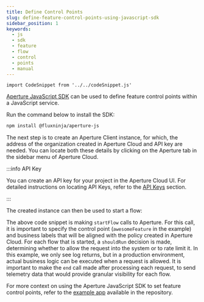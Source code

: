 ```yaml
---
title: Define Control Points
slug: define-feature-control-points-using-javascript-sdk
sidebar_position: 1
keywords:
  - js
  - sdk
  - feature
  - flow
  - control
  - points
  - manual
---
```


```mdx-code-block
import CodeSnippet from '../../codeSnippet.js'
```

[Aperture JavaScript SDK](https://www.npmjs.com/package/@fluxninja/aperture-js)
can be used to define feature control points within a JavaScript service.

Run the command below to install the SDK:

```bash
npm install @fluxninja/aperture-js
```

The next step is to create an Aperture Client instance, for which, the address
of the organization created in Aperture Cloud and API key are needed. You can
locate both these details by clicking on the Aperture tab in the sidebar menu of
Aperture Cloud.

:::info API Key

You can create an API key for your project in the Aperture Cloud UI. For
detailed instructions on locating API Keys, refer to the [API Keys][api-keys]
section.

:::

<CodeSnippet lang="ts" snippetName="clientConstructor" />

The created instance can then be used to start a flow:

<CodeSnippet
    lang="ts"
    snippetName="handleRequestRateLimit"
 />

The above code snippet is making `startFlow` calls to Aperture. For this call,
it is important to specify the control point (`awesomeFeature` in the example)
and business labels that will be aligned with the policy created in Aperture
Cloud. For each flow that is started, a `shouldRun` decision is made,
determining whether to allow the request into the system or to rate limit it. In
this example, we only see log returns, but in a production environment, actual
business logic can be executed when a request is allowed. It is important to
make the `end` call made after processing each request, to send telemetry data
that would provide granular visibility for each flow.

For more context on using the Aperture JavaScript SDK to set feature control
points, refer to the [example app][example] available in the repository.

[example]: https://github.com/fluxninja/aperture-js/tree/main/example
[api-keys]: /reference/cloud-ui/api-keys.md
